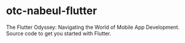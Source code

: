 # otc-nabeul-flutter
The Flutter Odyssey: Navigating the World of Mobile App Development. Source code to get you started with Flutter.
